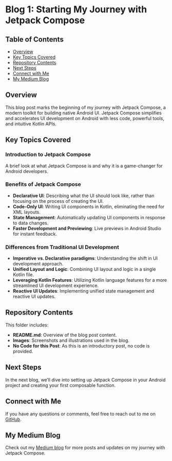# Blog 1: Starting My Journey with Jetpack Compose

## Table of Contents
- [Overview](#overview)
- [Key Topics Covered](#key-topics-covered)
- [Repository Contents](#repository-contents)
- [Next Steps](#next-steps)
- [Connect with Me](#connect-with-me)
- [My Medium Blog](#my-medium-blog)

## Overview
This blog post marks the beginning of my journey with Jetpack Compose, a modern toolkit for building native Android UI. Jetpack Compose simplifies and accelerates UI development on Android with less code, powerful tools, and intuitive Kotlin APIs.

## Key Topics Covered
### Introduction to Jetpack Compose
A brief look at what Jetpack Compose is and why it is a game-changer for Android developers.

### Benefits of Jetpack Compose
- **Declarative UI**: Describing what the UI should look like, rather than focusing on the process of creating the UI.
- **Code-Only UI**: Writing UI components in Kotlin, eliminating the need for XML layouts.
- **State Management**: Automatically updating UI components in response to data changes.
- **Faster Development and Previewing**: Live previews in Android Studio for instant feedback.

### Differences from Traditional UI Development
- **Imperative vs. Declarative paradigms**: Understanding the shift in UI development approach.
- **Unified Layout and Logic**: Combining UI layout and logic in a single Kotlin file.
- **Leveraging Kotlin Features**: Utilizing Kotlin language features for a more streamlined UI development experience.
- **Reactive UI Updates**: Implementing unified state management and reactive UI updates.

## Repository Contents
This folder includes:
- **README.md**: Overview of the blog post content.
- **Images**: Screenshots and illustrations used in the blog.
- **No Code for this Post**: As this is an introductory post, no code is provided.

## Next Steps
In the next blog, we’ll dive into setting up Jetpack Compose in your Android project and creating your first composable function.

## Connect with Me
If you have any questions or comments, feel free to reach out to me on [GitHub](https://github.com/Akshar062).

## My Medium Blog
Check out my [Medium blog](https://medium.com/@Akshar062) for more posts and updates on my journey with Jetpack Compose.
